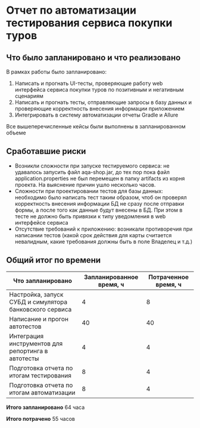 # Отчет по автоматизации тестирования сервиса покупки туров
## Что было запланировано и что реализовано
В рамках работы было запланировано:
1. Написать и прогнать UI-тесты, проверяющие работу web интерфейса сервиса покупки туров по позитивным и негативным сценариям
2. Написать и прогнать тесты, отправляющие запросы в базу данных и проверяющие корректность внесения информации приложением
3. Интегрировать в систему автоматизации отчеты Gradle и Allure
   
Все вышеперечисленные кейсы были выполнены в запланированном объеме

## Сработавшие риски

* Возникли сложности при запуске тестируемого сервиса: не удавалось запусить файл aqa-shop.jar, до тех пор пока файл application.properties не был перемещен в папку artifacts из корня проекта. На выяснение причин ушло несколько часов.
* Сложности при проектировании тестов для базы данных: необходимо было написать тест таким образом, чтоб он проверял корректность внесения информации БД не сразу после отправки формы, а после того как данные будут внесены в БД. При этом в тесте не должно быть привязки к типу уведомления в web интерфейсе сервиса
* Отсутствие требований к приложению: возникали противоречия при написании тестов (какой срок действия для карты считается невалидным, какие требования должны быть в поле Владелец и т.д.)

## Общий итог по времени
| Что запланировано | Запланированное время, ч | Потраченное время, ч |
|----------|----------|----------|
| Настройка, запуск СУБД и симулятора банковского сервиса  | 4   | 8   |
| Написание и прогон автотестов    | 40   | 40  |
| Интеграция инструментов для репортинга в автотесты    | 4  | 4   |
|Подготовка отчета по итогам тестирования    | 8   | 4   |
| Подготовка отчета по итогам автоматизации  | 8  | 4  |

**Итого запланировано** 64 часа

**Итого потрачено** 55 часов
